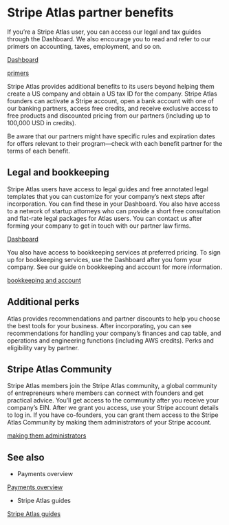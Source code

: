 # Stripe Atlas partner benefits

If you’re a Stripe Atlas user, you can access our legal and tax guides through the Dashboard. We also encourage you to read and refer to our primers on accounting, taxes, employment, and so on.

[Dashboard](https://dashboard.stripe.com/atlas)

[primers](https://stripe.com/atlas/guides)

Stripe Atlas provides additional benefits to its users beyond helping them create a US company and obtain a US tax ID for the company. Stripe Atlas founders can activate a Stripe account, open a bank account with one of our banking partners, access free credits, and receive exclusive access to free products and discounted pricing from our partners (including up to 100,000 USD in credits).

Be aware that our partners might have specific rules and expiration dates for offers relevant to their program—check with each benefit partner for the terms of each benefit.

## Legal and bookkeeping

Stripe Atlas users have access to legal guides and free annotated legal templates that you can customize for your company’s next steps after incorporation. You can find these in your Dashboard. You also have access to a network of startup attorneys who can provide a short free consultation and flat-rate legal packages for Atlas users. You can contact us after forming your company to get in touch with our partner law firms.

[Dashboard](https://dashboard.stripe.com/atlas/resources)

You also have access to bookkeeping services at preferred pricing. To sign up for bookkeeping services, use the Dashboard after you form your company. See our guide on bookkeeping and account for more information.

[bookkeeping and account](https://stripe.com/atlas/guides/bookkeeping-and-accounting)

## Additional perks

Atlas provides recommendations and partner discounts to help you choose the best tools for your business. After incorporating, you can see recommendations for handling your company’s finances and cap table, and operations and engineering functions (including AWS credits). Perks and eligibility vary by partner.

## Stripe Atlas Community

Stripe Atlas members join the Stripe Atlas community, a global community of entrepreneurs where members can connect with founders and get practical advice. You’ll get access to the community after you receive your company’s EIN. After we grant you access, use your Stripe account details to log in. If you have co-founders, you can grant them access to the Stripe Atlas Community by making them administrators of your Stripe account.

[making them administrators](/get-started/account/teams/roles)

## See also

- Payments overview

[Payments overview](/payments)

- Stripe Atlas guides

[Stripe Atlas guides](https://stripe.com/atlas/guides)
